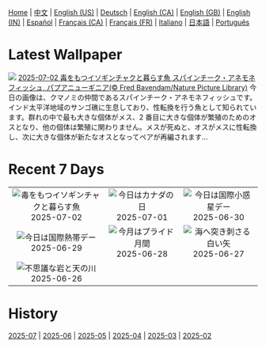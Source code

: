 [Home](../README.md) | [中文](zh-CN.md) | [English (US)](en-US.md) | [Deutsch](de-DE.md) | [English (CA)](en-CA.md) | [English (GB)](en-GB.md) | [English (IN)](en-IN.md) | [Español](es-ES.md) | [Français (CA)](fr-CA.md) | [Français (FR)](fr-FR.md) | [Italiano](it-IT.md) | [日本語](ja-JP.md) | [Português](pt-BR.md)

# Latest Wallpaper
![](https://www.bing.com/th?id=OHR.MaroonClownfish_JA-JP7352602108_UHD.jpg)
[2025-07-02 毒をもつイソギンチャクと暮らす魚 スパインチーク・アネモネフィッシュ, パプアニューギニア(© Fred Bavendam/Nature Picture Library)](https://www.bing.com/th?id=OHR.MaroonClownfish_JA-JP7352602108_UHD.jpg)
今日の画像は、クマノミの仲間であるスパインチーク・アネモネフィッシュです。インド太平洋地域のサンゴ礁に生息しており、性転換を行う魚として知られています。群れの中で最も大きな個体がメス、2 番目に大きな個体が繁殖のためのオスとなり、他の個体は繁殖に関わりません。メスが死ぬと、オスがメスに性転換し、次に大きな個体が新たなオスとなってペアが再編されます…

# Recent 7 Days
|  |  |  |
|:---:|:---:|:---:|
| ![](https://www.bing.com/th?id=OHR.MaroonClownfish_JA-JP7352602108_400x240.jpg "毒をもつイソギンチャクと暮らす魚") 2025-07-02 | ![](https://www.bing.com/th?id=OHR.CanadaDayFogo_JA-JP7164591765_400x240.jpg "今日はカナダの日") 2025-07-01 | ![](https://www.bing.com/th?id=OHR.WolfeCrater_JA-JP6958421820_400x240.jpg "今日は国際小惑星デー") 2025-06-30 |
| ![](https://www.bing.com/th?id=OHR.BandaIsland_JA-JP3779837840_400x240.jpg "今日は国際熱帯デー") 2025-06-29 | ![](https://www.bing.com/th?id=OHR.PrideParade_JA-JP3577767759_400x240.jpg "今月はプライド月間") 2025-06-28 | ![](https://www.bing.com/th?id=OHR.ShetlandGannets_JA-JP3345232589_400x240.jpg "海へ突き刺さる白い矢") 2025-06-27 |
| ![](https://www.bing.com/th?id=OHR.HorseheadRock_JA-JP9769020996_400x240.jpg "不思議な岩と天の川") 2025-06-26 |  |  |

# History
[2025-07](../archives/wallpaper/ja-JP/w_2025_07.md) | [2025-06](../archives/wallpaper/ja-JP/w_2025_06.md) | [2025-05](../archives/wallpaper/ja-JP/w_2025_05.md) | [2025-04](../archives/wallpaper/ja-JP/w_2025_04.md) | [2025-03](../archives/wallpaper/ja-JP/w_2025_03.md) | [2025-02](../archives/wallpaper/ja-JP/w_2025_02.md)
